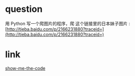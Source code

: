 # question
用 Python 写一个爬图片的程序，爬 这个链接里的日本妹子图片 :
[http://tieba.baidu.com/p/2166231880?traceid=](http://tieba.baidu.com/p/2166231880?traceid=)

# link
[show-me-the-code](https://github.com/Yixiaohan/show-me-the-code)
